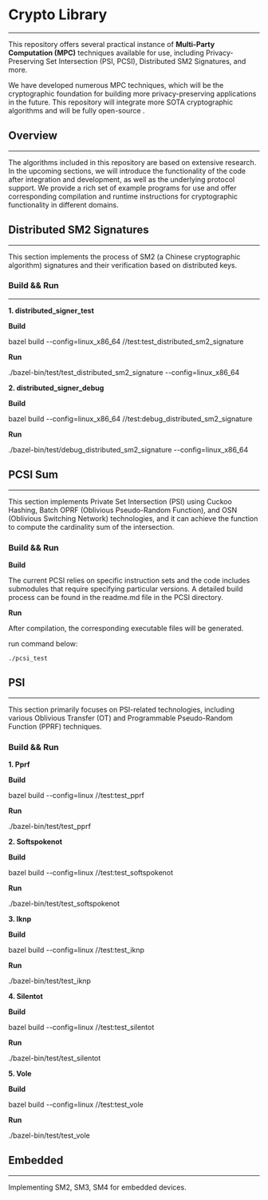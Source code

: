 # Crypto Library
-------

This repository offers several practical instance of **Multi-Party Computation (MPC)** techniques available for use, including Privacy-Preserving Set Intersection (PSI, PCSI), Distributed SM2 Signatures, and more.

We have developed numerous MPC techniques, which will be the cryptographic foundation for building more privacy-preserving applications in the future. This repository will integrate more SOTA cryptographic algorithms and will be fully open-source .

## Overview
-------
The algorithms included in this repository are based on extensive research. In the upcoming sections, we will introduce the functionality of the code after integration and development, as well as the underlying protocol support. We provide a rich set of example programs for use and offer corresponding compilation and runtime instructions for cryptographic functionality in different domains.

## Distributed SM2 Signatures
-------

This section implements the process of SM2 (a Chinese cryptographic algorithm) signatures and their verification based on distributed keys.

### Build && Run
---

**1. distributed_signer_test**

**Build**

bazel build --config=linux_x86_64 //test:test_distributed_sm2_signature

**Run**

./bazel-bin/test/test_distributed_sm2_signature --config=linux_x86_64



**2. distributed_signer_debug**

**Build**

bazel build --config=linux_x86_64 //test:debug_distributed_sm2_signature

**Run**

./bazel-bin/test/debug_distributed_sm2_signature --config=linux_x86_64




## PCSI Sum
-------

This section implements Private Set Intersection (PSI) using Cuckoo Hashing, Batch OPRF (Oblivious Pseudo-Random Function), and OSN (Oblivious Switching Network) technologies, and it can achieve the function to compute the cardinality sum of the intersection.

### Build && Run

**Build**

The current PCSI relies on specific instruction sets and the code includes submodules that require specifying particular versions. A detailed build process can be found in the readme.md file in the PCSI directory.


**Run**

After compilation, the corresponding executable files will be generated.

run command below:

```
./pcsi_test
```

## PSI
-------

This section primarily focuses on PSI-related technologies, including various Oblivious Transfer (OT) and  Programmable Pseudo-Random Function (PPRF) techniques.

### Build && Run

**1. Pprf**

**Build**

bazel build --config=linux //test:test_pprf

**Run**

./bazel-bin/test/test_pprf 

**2. Softspokenot**

**Build**

bazel build --config=linux //test:test_softspokenot

**Run**

./bazel-bin/test/test_softspokenot 



**3. Iknp**

**Build**

bazel build --config=linux //test:test_iknp

**Run**

./bazel-bin/test/test_iknp 


**4. Silentot** 

**Build**

bazel build --config=linux //test:test_silentot

**Run**

./bazel-bin/test/test_silentot 



**5. Vole**

**Build**

bazel build --config=linux //test:test_vole

**Run**

./bazel-bin/test/test_vole 


## Embedded
-------
Implementing SM2, SM3, SM4 for embedded devices.

